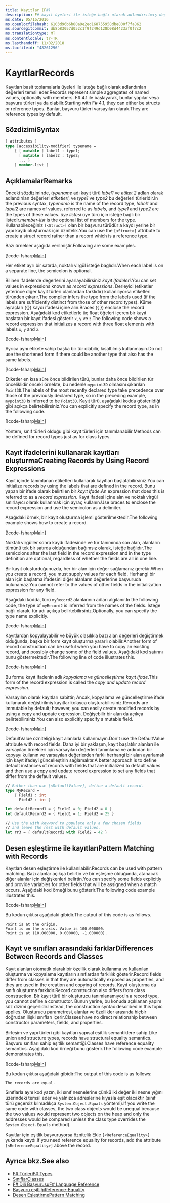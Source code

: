 ```yaml
---
title: Kayıtlar (F#)
description: F# kayıt üyeleri ile isteğe bağlı olarak adlandırılmış değerler basit toplamalarla nasıl temsil öğrenin.
ms.date: 05/16/2016
ms.openlocfilehash: 6103d96b6b80a9e2ed168755958dbe800f7fa862
ms.sourcegitcommit: db8b83057d052c1f9f249d128b08d4423af0f7c2
ms.translationtype: MT
ms.contentlocale: tr-TR
ms.lasthandoff: 11/02/2018
ms.locfileid: "48261296"
---
```

# <a name="records"></a><span data-ttu-id="9cd45-103">Kayıtlar</span><span class="sxs-lookup"><span data-stu-id="9cd45-103">Records</span></span>

<span data-ttu-id="9cd45-104">Kayıtları basit toplamalarla üyeleri ile isteğe bağlı olarak adlandırılan değerleri temsil eder.</span><span class="sxs-lookup"><span data-stu-id="9cd45-104">Records represent simple aggregates of named values, optionally with members.</span></span>  <span data-ttu-id="9cd45-105">F# 4.1 ile başlayarak, bunlar yapılar veya başvuru türleri ya da olabilir.</span><span class="sxs-lookup"><span data-stu-id="9cd45-105">Starting with F# 4.1, they can either be structs or reference types.</span></span>  <span data-ttu-id="9cd45-106">Bunlar, başvuru türleri varsayılan olarak.</span><span class="sxs-lookup"><span data-stu-id="9cd45-106">They are reference types by default.</span></span>

## <a name="syntax"></a><span data-ttu-id="9cd45-107">Sözdizimi</span><span class="sxs-lookup"><span data-stu-id="9cd45-107">Syntax</span></span>

```fsharp
[ attributes ]
type [accessibility-modifier] typename =
    { [ mutable ] label1 : type1;
      [ mutable ] label2 : type2;
      ... }
    [ member-list ]
```

## <a name="remarks"></a><span data-ttu-id="9cd45-108">Açıklamalar</span><span class="sxs-lookup"><span data-stu-id="9cd45-108">Remarks</span></span>

<span data-ttu-id="9cd45-109">Önceki sözdiziminde, *typename* adı kayıt türü *label1* ve *etiket 2* adları olarak adlandırılan değerleri *etiketleri*, ve *type1* ve *type2* bu değerleri türleridir.</span><span class="sxs-lookup"><span data-stu-id="9cd45-109">In the previous syntax, *typename* is the name of the record type, *label1* and *label2* are names of values, referred to as *labels*, and *type1* and *type2* are the types of these values.</span></span> <span data-ttu-id="9cd45-110">*üye listesi* üye türü için isteğe bağlı bir listedir.</span><span class="sxs-lookup"><span data-stu-id="9cd45-110">*member-list* is the optional list of members for the type.</span></span>  <span data-ttu-id="9cd45-111">Kullanabileceğiniz `[<Struct>]` olan bir başvuru türüdür a kaydı yerine bir yapı kaydı oluşturmak için öznitelik.</span><span class="sxs-lookup"><span data-stu-id="9cd45-111">You can use the `[<Struct>]` attribute to create a struct record rather than a record which is a reference type.</span></span>

<span data-ttu-id="9cd45-112">Bazı örnekler aşağıda verilmiştir.</span><span class="sxs-lookup"><span data-stu-id="9cd45-112">Following are some examples.</span></span>

[!code-fsharp[Main](../../../samples/snippets/fsharp/lang-ref-1/snippet1901.fs)]

<span data-ttu-id="9cd45-113">Her etiket ayrı bir satırda, noktalı virgül isteğe bağlıdır.</span><span class="sxs-lookup"><span data-stu-id="9cd45-113">When each label is on a separate line, the semicolon is optional.</span></span>

<span data-ttu-id="9cd45-114">Bilinen ifadelerde değerlerini ayarlayabilirsiniz *kayıt ifadeleri*.</span><span class="sxs-lookup"><span data-stu-id="9cd45-114">You can set values in expressions known as *record expressions*.</span></span> <span data-ttu-id="9cd45-115">Derleyici (etiketler yeterince diğer kayıt türleri olanlardan farklıdır) kullanılıyorsa etiketleri türünden çıkarır.</span><span class="sxs-lookup"><span data-stu-id="9cd45-115">The compiler infers the type from the labels used (if the labels are sufficiently distinct from those of other record types).</span></span> <span data-ttu-id="9cd45-116">Küme ayraçları ({}) kaydı ifadesi içine alın.</span><span class="sxs-lookup"><span data-stu-id="9cd45-116">Braces ({ }) enclose the record expression.</span></span> <span data-ttu-id="9cd45-117">Aşağıdaki kod etiketlerle üç float öğeleri içeren bir kayıt başlatan bir kayıt ifadesi gösterir `x`, `y` ve `z`.</span><span class="sxs-lookup"><span data-stu-id="9cd45-117">The following code shows a record expression that initializes a record with three float elements with labels `x`, `y` and `z`.</span></span>

[!code-fsharp[Main](../../../samples/snippets/fsharp/lang-ref-1/snippet1907.fs)]

<span data-ttu-id="9cd45-118">Ayrıca aynı etikete sahip başka bir tür olabilir, kısaltılmış kullanmayın.</span><span class="sxs-lookup"><span data-stu-id="9cd45-118">Do not use the shortened form if there could be another type that also has the same labels.</span></span>

[!code-fsharp[Main](../../../samples/snippets/fsharp/lang-ref-1/snippet1903.fs)]

<span data-ttu-id="9cd45-119">Etiketler en kısa süre önce bildirilen türü, bunlar daha önce bildirilen tür önceliklidir önceki örnekte, bu nedenle `mypoint3D` olmasını çıkarılan `Point3D`.</span><span class="sxs-lookup"><span data-stu-id="9cd45-119">The labels of the most recently declared type take precedence over those of the previously declared type, so in the preceding example, `mypoint3D` is inferred to be `Point3D`.</span></span> <span data-ttu-id="9cd45-120">Kayıt türü, aşağıdaki kodda gösterildiği gibi açıkça belirtebilirsiniz.</span><span class="sxs-lookup"><span data-stu-id="9cd45-120">You can explicitly specify the record type, as in the following code.</span></span>

[!code-fsharp[Main](../../../samples/snippets/fsharp/lang-ref-1/snippet1908.fs)]

<span data-ttu-id="9cd45-121">Yöntem, sınıf türleri olduğu gibi kayıt türleri için tanımlanabilir.</span><span class="sxs-lookup"><span data-stu-id="9cd45-121">Methods can be defined for record types just as for class types.</span></span>

## <a name="creating-records-by-using-record-expressions"></a><span data-ttu-id="9cd45-122">Kayıt ifadelerini kullanarak kayıtları oluşturma</span><span class="sxs-lookup"><span data-stu-id="9cd45-122">Creating Records by Using Record Expressions</span></span>

<span data-ttu-id="9cd45-123">Kayıt içinde tanımlanan etiketleri kullanarak kayıtları başlatabilirsiniz.</span><span class="sxs-lookup"><span data-stu-id="9cd45-123">You can initialize records by using the labels that are defined in the record.</span></span> <span data-ttu-id="9cd45-124">Bunu yapan bir ifade olarak belirtilen bir *kayıt ifade*.</span><span class="sxs-lookup"><span data-stu-id="9cd45-124">An expression that does this is referred to as a *record expression*.</span></span> <span data-ttu-id="9cd45-125">Kayıt ifadesi içine alın ve noktalı virgül sınırlayıcı olarak kullanmak için ayraç kullanın.</span><span class="sxs-lookup"><span data-stu-id="9cd45-125">Use braces to enclose the record expression and use the semicolon as a delimiter.</span></span>

<span data-ttu-id="9cd45-126">Aşağıdaki örnek, bir kayıt oluşturma işlemi gösterilmektedir.</span><span class="sxs-lookup"><span data-stu-id="9cd45-126">The following example shows how to create a record.</span></span>

[!code-fsharp[Main](../../../samples/snippets/fsharp/lang-ref-1/snippet1904.fs)]

<span data-ttu-id="9cd45-127">Noktalı virgüller sonra kaydı ifadesinde ve tür tanımında son alan, alanların tümünü tek bir satırda olduğundan bağımsız olarak, isteğe bağlıdır.</span><span class="sxs-lookup"><span data-stu-id="9cd45-127">The semicolons after the last field in the record expression and in the type definition are optional, regardless of whether the fields are all in one line.</span></span>

<span data-ttu-id="9cd45-128">Bir kayıt oluşturduğunuzda, her bir alan için değer sağlamanız gerekir.</span><span class="sxs-lookup"><span data-stu-id="9cd45-128">When you create a record, you must supply values for each field.</span></span> <span data-ttu-id="9cd45-129">Herhangi bir alan için başlatma ifadesini diğer alanların değerlerine başvuruda bulunamaz.</span><span class="sxs-lookup"><span data-stu-id="9cd45-129">You cannot refer to the values of other fields in the initialization expression for any field.</span></span>

<span data-ttu-id="9cd45-130">Aşağıdaki kodda, türü `myRecord2` alanlarının adları algılanır.</span><span class="sxs-lookup"><span data-stu-id="9cd45-130">In the following code, the type of `myRecord2` is inferred from the names of the fields.</span></span> <span data-ttu-id="9cd45-131">İsteğe bağlı olarak, tür adı açıkça belirtebilirsiniz.</span><span class="sxs-lookup"><span data-stu-id="9cd45-131">Optionally, you can specify the type name explicitly.</span></span>

[!code-fsharp[Main](../../../samples/snippets/fsharp/lang-ref-1/snippet1905.fs)]

<span data-ttu-id="9cd45-132">Kayıtlardan kopyalayabilir ve büyük olasılıkla bazı alan değerleri değiştirmek olduğunda, başka bir form kayıt oluşturma yararlı olabilir.</span><span class="sxs-lookup"><span data-stu-id="9cd45-132">Another form of record construction can be useful when you have to copy an existing record, and possibly change some of the field values.</span></span> <span data-ttu-id="9cd45-133">Aşağıdaki kod satırını bunu göstermektedir.</span><span class="sxs-lookup"><span data-stu-id="9cd45-133">The following line of code illustrates this.</span></span>

[!code-fsharp[Main](../../../samples/snippets/fsharp/lang-ref-1/snippet1906.fs)]

<span data-ttu-id="9cd45-134">Bu formu kayıt ifadenin adlı *kopyalama ve güncelleştirme kayıt ifade*.</span><span class="sxs-lookup"><span data-stu-id="9cd45-134">This form of the record expression is called the *copy and update record expression*.</span></span>

<span data-ttu-id="9cd45-135">Varsayılan olarak kayıtları sabittir; Ancak, kopyalama ve güncelleştirme ifade kullanarak değiştirilmiş kayıtlar kolayca oluşturabilirsiniz.</span><span class="sxs-lookup"><span data-stu-id="9cd45-135">Records are immutable by default; however, you can easily create modified records by using a copy and update expression.</span></span> <span data-ttu-id="9cd45-136">Değişebilir bir alan da açıkça belirtebilirsiniz.</span><span class="sxs-lookup"><span data-stu-id="9cd45-136">You can also explicitly specify a mutable field.</span></span>

[!code-fsharp[Main](../../../samples/snippets/fsharp/lang-ref-1/snippet1909.fs)]

<span data-ttu-id="9cd45-137">DefaultValue özniteliği kayıt alanlarla kullanmayın.</span><span class="sxs-lookup"><span data-stu-id="9cd45-137">Don't use the DefaultValue attribute with record fields.</span></span> <span data-ttu-id="9cd45-138">Daha iyi bir yaklaşım, kayıt başlatılır alanları ile varsayılan örnekleri için varsayılan değerleri tanımlama ve ardından bir kopyayı kullanın ve varsayılan değerlerden farklı herhangi bir alan ayarlamak için kayıt ifadeyi güncelleştirin sağlamaktır.</span><span class="sxs-lookup"><span data-stu-id="9cd45-138">A better approach is to define default instances of records with fields that are initialized to default values and then use a copy and update record expression to set any fields that differ from the default values.</span></span>

```fsharp
// Rather than use [<DefaultValue>], define a default record.
type MyRecord =
    { Field1 : int
      Field2 : int }

let defaultRecord1 = { Field1 = 0; Field2 = 0 }
let defaultRecord2 = { Field1 = 1; Field2 = 25 }

// Use the with keyword to populate only a few chosen fields
// and leave the rest with default values.
let rr3 = { defaultRecord1 with Field2 = 42 }
```

## <a name="pattern-matching-with-records"></a><span data-ttu-id="9cd45-139">Desen eşleştirme ile kayıtları</span><span class="sxs-lookup"><span data-stu-id="9cd45-139">Pattern Matching with Records</span></span>

<span data-ttu-id="9cd45-140">Kayıtları desen eşleştirme ile kullanılabilir.</span><span class="sxs-lookup"><span data-stu-id="9cd45-140">Records can be used with pattern matching.</span></span> <span data-ttu-id="9cd45-141">Bazı alanlar açıkça belirtin ve bir eşleşme olduğunda, atanacak diğer alanlar için değişkenleri belirtin.</span><span class="sxs-lookup"><span data-stu-id="9cd45-141">You can specify some fields explicitly and provide variables for other fields that will be assigned when a match occurs.</span></span> <span data-ttu-id="9cd45-142">Aşağıdaki kod örneği bunu gösterir.</span><span class="sxs-lookup"><span data-stu-id="9cd45-142">The following code example illustrates this.</span></span>

[!code-fsharp[Main](../../../samples/snippets/fsharp/lang-ref-1/snippet1910.fs)]

<span data-ttu-id="9cd45-143">Bu kodun çıktısı aşağıdaki gibidir.</span><span class="sxs-lookup"><span data-stu-id="9cd45-143">The output of this code is as follows.</span></span>

```
Point is at the origin.
Point is on the x-axis. Value is 100.000000.
Point is at (10.000000, 0.000000, -1.000000).
```

## <a name="differences-between-records-and-classes"></a><span data-ttu-id="9cd45-144">Kayıt ve sınıfları arasındaki farklar</span><span class="sxs-lookup"><span data-stu-id="9cd45-144">Differences Between Records and Classes</span></span>

<span data-ttu-id="9cd45-145">Kayıt alanları otomatik olarak bir özellik olarak kullanıma ve kullanılan oluşturma ve kopyalama kayıtların sınıflardan farklılık gösterir.</span><span class="sxs-lookup"><span data-stu-id="9cd45-145">Record fields differ from classes in that they are automatically exposed as properties, and they are used in the creation and copying of records.</span></span> <span data-ttu-id="9cd45-146">Kayıt oluşturma da sınıfı oluşturma farklıdır.</span><span class="sxs-lookup"><span data-stu-id="9cd45-146">Record construction also differs from class construction.</span></span> <span data-ttu-id="9cd45-147">Bir kayıt türü bir oluşturucu tanımlanamıyor.</span><span class="sxs-lookup"><span data-stu-id="9cd45-147">In a record type, you cannot define a constructor.</span></span> <span data-ttu-id="9cd45-148">Bunun yerine, bu konuda açıklanan yapım söz dizimi geçerlidir.</span><span class="sxs-lookup"><span data-stu-id="9cd45-148">Instead, the construction syntax described in this topic applies.</span></span> <span data-ttu-id="9cd45-149">Oluşturucu parametresi, alanlar ve özellikler arasında hiçbir doğrudan ilişki sınıfları içerir.</span><span class="sxs-lookup"><span data-stu-id="9cd45-149">Classes have no direct relationship between constructor parameters, fields, and properties.</span></span>

<span data-ttu-id="9cd45-150">Birleşim ve yapı türleri gibi kayıtları yapısal eşitlik semantiklere sahip.</span><span class="sxs-lookup"><span data-stu-id="9cd45-150">Like union and structure types, records have structural equality semantics.</span></span> <span data-ttu-id="9cd45-151">Başvuru sınıfları sahip eşitlik semantiği.</span><span class="sxs-lookup"><span data-stu-id="9cd45-151">Classes have reference equality semantics.</span></span> <span data-ttu-id="9cd45-152">Aşağıdaki kod örneği bunu gösterir.</span><span class="sxs-lookup"><span data-stu-id="9cd45-152">The following code example demonstrates this.</span></span>

[!code-fsharp[Main](../../../samples/snippets/fsharp/lang-ref-1/snippet1911.fs)]

<span data-ttu-id="9cd45-153">Bu kodun çıktısı aşağıdaki gibidir:</span><span class="sxs-lookup"><span data-stu-id="9cd45-153">The output of this code is as follows:</span></span>

```
The records are equal.
```

<span data-ttu-id="9cd45-154">Sınıflarla aynı kod yazın, iki sınıf nesnelerine çünkü iki değer iki nesne yığını üzerindeki temsil eder ve yalnızca adreslerine kıyasla eşit olacaktır (sınıf türü geçersiz kılmadıkça `System.Object.Equals` yöntemi).</span><span class="sxs-lookup"><span data-stu-id="9cd45-154">If you write the same code with classes, the two class objects would be unequal because the two values would represent two objects on the heap and only the addresses would be compared (unless the class type overrides the `System.Object.Equals` method).</span></span>

<span data-ttu-id="9cd45-155">Kayıtlar için eşitlik başvuruyorsa öznitelik Ekle `[<ReferenceEquality>]` yukarıda kaydı.</span><span class="sxs-lookup"><span data-stu-id="9cd45-155">If you need reference equality for records, add the attribute `[<ReferenceEquality>]` above the record.</span></span>

## <a name="see-also"></a><span data-ttu-id="9cd45-156">Ayrıca bkz.</span><span class="sxs-lookup"><span data-stu-id="9cd45-156">See also</span></span>

- [<span data-ttu-id="9cd45-157">F# Türleri</span><span class="sxs-lookup"><span data-stu-id="9cd45-157">F# Types</span></span>](fsharp-types.md)
- [<span data-ttu-id="9cd45-158">Sınıflar</span><span class="sxs-lookup"><span data-stu-id="9cd45-158">Classes</span></span>](classes.md)
- [<span data-ttu-id="9cd45-159">F# Dili Başvurusu</span><span class="sxs-lookup"><span data-stu-id="9cd45-159">F# Language Reference</span></span>](index.md)
- [<span data-ttu-id="9cd45-160">Başvuru eşitliği</span><span class="sxs-lookup"><span data-stu-id="9cd45-160">Reference-Equality</span></span>](https://msdn.microsoft.com/visualfsharpdocs/conceptual/core.referenceequalityattribute-class-%5bfsharp%5d)
- [<span data-ttu-id="9cd45-161">Desen Eşleştirme</span><span class="sxs-lookup"><span data-stu-id="9cd45-161">Pattern Matching</span></span>](pattern-matching.md)
